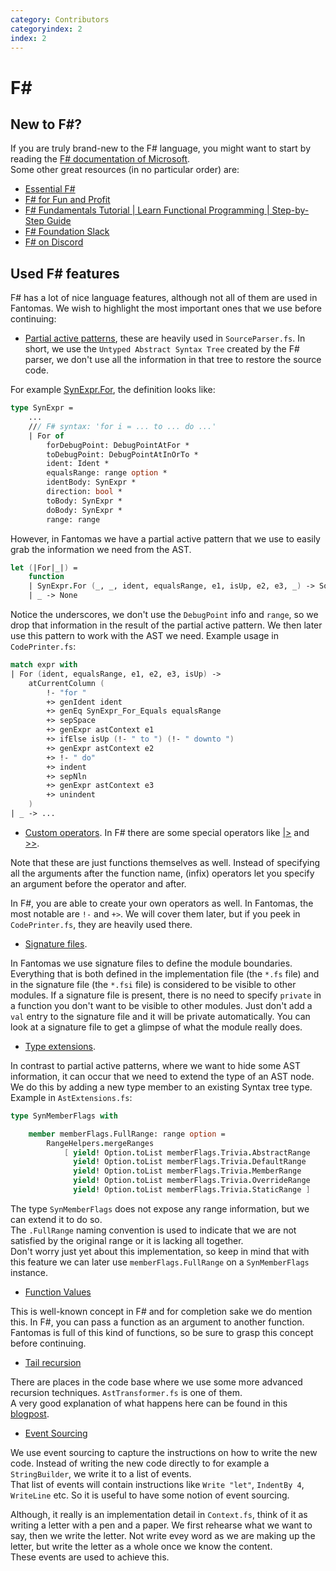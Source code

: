 ```yaml
---
category: Contributors
categoryindex: 2
index: 2
---
```

# F#

## New to F#?

If you are truly brand-new to the F# language, you might want to start by reading the [F# documentation of Microsoft](https://dotnet.microsoft.com/en-us/languages/fsharp).  
Some other great resources (in no particular order) are:

- [Essential F#](https://leanpub.com/essential-fsharp)
- [F# for Fun and Profit](https://fsharpforfunandprofit.com/)
- [F# Fundamentals Tutorial | Learn Functional Programming | Step-by-Step Guide](https://www.youtube.com/watch?v=SvOInBxPL30)
- [F# Foundation Slack](https://fsharp.org/guides/slack/)
- [F# on Discord](https://discord.com/invite/R6n7c54)

## Used F# features

F# has a lot of nice language features, although not all of them are used in Fantomas.
We wish to highlight the most important ones that we use before continuing:

- [Partial active patterns](https://docs.microsoft.com/en-us/dotnet/fsharp/language-reference/active-patterns#partial-active-patterns), these are heavily used in `SourceParser.fs`.
  In short, we use the `Untyped Abstract Syntax Tree` created by the F# parser, we don't use all the information in that tree to restore the source code.

For example [SynExpr.For](https://fsharp.github.io/fsharp-compiler-docs/reference/fsharp-compiler-syntax-synexpr.html#For), the definition looks like:

```fsharp
type SynExpr =
    ...
    /// F# syntax: 'for i = ... to ... do ...'
    | For of
        forDebugPoint: DebugPointAtFor *
        toDebugPoint: DebugPointAtInOrTo *
        ident: Ident *
        equalsRange: range option *
        identBody: SynExpr *
        direction: bool *
        toBody: SynExpr *
        doBody: SynExpr *
        range: range
```

  However, in Fantomas we have a partial active pattern that we use to easily grab the information we need from the AST.
```fsharp
let (|For|_|) =
    function
    | SynExpr.For (_, _, ident, equalsRange, e1, isUp, e2, e3, _) -> Some(ident, equalsRange, e1, e2, e3, isUp)
    | _ -> None  
```

Notice the underscores, we don't use the `DebugPoint` info and `range`, so we drop that information in the result of the partial active pattern.
We then later use this pattern to work with the AST we need.
Example usage in `CodePrinter.fs`:

```fsharp
match expr with
| For (ident, equalsRange, e1, e2, e3, isUp) ->
    atCurrentColumn (
        !- "for "
        +> genIdent ident
        +> genEq SynExpr_For_Equals equalsRange
        +> sepSpace
        +> genExpr astContext e1
        +> ifElse isUp (!- " to ") (!- " downto ")
        +> genExpr astContext e2
        +> !- " do"
        +> indent
        +> sepNln
        +> genExpr astContext e3
        +> unindent
    )
| _ -> ...
```

- [Custom operators](https://docs.microsoft.com/en-us/dotnet/fsharp/language-reference/operator-overloading#creating-new-operators). In F# there are some special operators like [|>](https://fsharp.github.io/fsharp-core-docs/reference/fsharp-core-operators.html#(|%3E)) and [>>](https://fsharp.github.io/fsharp-core-docs/reference/fsharp-core-operators.html#(%3E%3E)).  

Note that these are just functions themselves as well. Instead of specifying all the arguments after the function name, (infix) operators let you specify an argument before the operator and after. 

In F#, you are able to create your own operators as well. In Fantomas, the most notable are `!-` and `+>`. We will cover them later, but if you peek in `CodePrinter.fs`, they are heavily used there.

- [Signature files](https://docs.microsoft.com/en-us/dotnet/fsharp/language-reference/signature-files).

In Fantomas we use signature files to define the module boundaries. Everything that is both defined in the implementation file (the `*.fs` file) and in the signature file (the `*.fsi` file) is considered to be visible to other modules.
If a signature file is present, there is no need to specify `private` in a function you don't want to be visible to other modules. Just don't add a `val` entry to the signature file and it will be private automatically.
You can look at a signature file to get a glimpse of what the module really does.

- [Type extensions](https://docs.microsoft.com/en-us/dotnet/fsharp/language-reference/type-extensions).

In contrast to partial active patterns, where we want to hide some AST information, it can occur that we need to extend the type of an AST node.
We do this by adding a new type member to an existing Syntax tree type.
Example in `AstExtensions.fs`:

```fsharp
type SynMemberFlags with

    member memberFlags.FullRange: range option =
        RangeHelpers.mergeRanges
            [ yield! Option.toList memberFlags.Trivia.AbstractRange
              yield! Option.toList memberFlags.Trivia.DefaultRange
              yield! Option.toList memberFlags.Trivia.MemberRange
              yield! Option.toList memberFlags.Trivia.OverrideRange
              yield! Option.toList memberFlags.Trivia.StaticRange ]
```

The type `SynMemberFlags` does not expose any range information, but we can extend it to do so.  
The `.FullRange` naming convention is used to indicate that we are not satisfied by the original range or it is lacking all together.  
Don't worry just yet about this implementation, so keep in mind that with this feature we can later use `memberFlags.FullRange` on a `SynMemberFlags` instance.

- [Function Values](https://docs.microsoft.com/en-us/dotnet/fsharp/language-reference/functions/#function-values)

This is well-known concept in F# and for completion sake we do mention this. In F#, you can pass a function as an argument to another function.
Fantomas is full of this kind of functions, so be sure to grasp this concept before continuing.

- [Tail recursion](https://docs.microsoft.com/en-us/dotnet/fsharp/language-reference/functions/recursive-functions-the-rec-keyword#tail-recursion)

There are places in the code base where we use some more advanced recursion techniques. `AstTransformer.fs` is one of them.  
A very good explanation of what happens here can be found in this [blogpost](https://www.gresearch.co.uk/blog/article/advanced-recursion-techniques-in-f/).

- [Event Sourcing](https://medium.com/@dzoukr/event-sourcing-step-by-step-in-f-be808aa0ca18)

We use event sourcing to capture the instructions on how to write the new code. Instead of writing the new code directly to for example a `StringBuilder`, we write it to a list of events.  
That list of events will contain instructions like `Write "let"`, `IndentBy 4`, `WriteLine` etc. So it is useful to have some notion of event sourcing.

Although, it really is an implementation detail in `Context.fs`, think of it as writing a letter with a pen and a paper.
We first rehearse what we want to say, then we write the letter. Not write evey word as we are making up the letter, but write the letter as a whole once we know the content.  
These events are used to achieve this.
